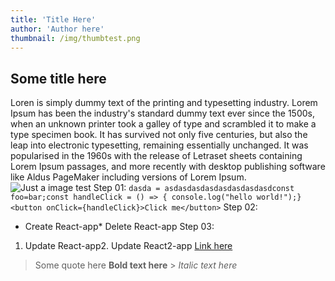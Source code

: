```yaml
---
title: 'Title Here'
author: 'Author here'
thumbnail: /img/thumbtest.png
---
```


## Some title here

Loren is simply dummy text of the printing and typesetting industry. Lorem Ipsum has been the industry's standard dummy text ever since the 1500s, when an unknown printer took a galley of type and scrambled it to make a type specimen book. It has survived not only five centuries, but also the leap into electronic typesetting, remaining essentially unchanged. It was popularised in the 1960s with the release of Letraset sheets containing Lorem Ipsum passages, and more recently with desktop publishing software like Aldus PageMaker including versions of Lorem Ipsum.
![Just a image test](/img/thumbtest.png 'Just a image test here')
Step 01:
`dasda = asdasdasdasdasdasdasdasdconst foo=bar;const handleClick = () => { console.log("hello world!");}<button onClick={handleClick}>Click me</button>`
Step 02:

- Create React-app\* Delete React-app
  Step 03:

1. Update React-app2. Update React2-app
   [Link here](www.google.com)

> Some quote here
> **Bold text here** > _Italic text here_
